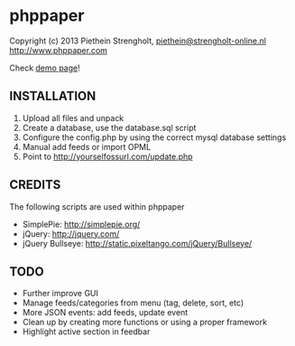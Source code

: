 phppaper
=======

Copyright (c) 2013 Piethein Strengholt, piethein@strengholt-online.nl
http://www.phppaper.com

Check <a href="http://www.phppaper.com/demo">demo page</a>!

INSTALLATION
------------

1. Upload all files and unpack
2. Create a database, use the database.sql script
3. Configure the config.php by using the correct mysql database settings
4. Manual add feeds or import OPML
5. Point to http://yourselfossurl.com/update.php

CREDITS
-------

The following scripts are used within phppaper

* SimplePie: http://simplepie.org/
* jQuery: http://jquery.com/
* jQuery Bullseye: http://static.pixeltango.com/jQuery/Bullseye/

TODO
----

* Further improve GUI
* Manage feeds/categories from menu (tag, delete, sort, etc)
* More JSON events: add feeds, update event
* Clean up by creating more functions or using a proper framework
* Highlight active section in feedbar


